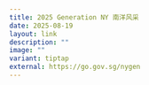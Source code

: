 ```yaml
---
title: 2025 Generation NY 南洋风采
date: 2025-08-19
layout: link
description: ""
image: ""
variant: tiptap
external: https://go.gov.sg/nygen
---
```

